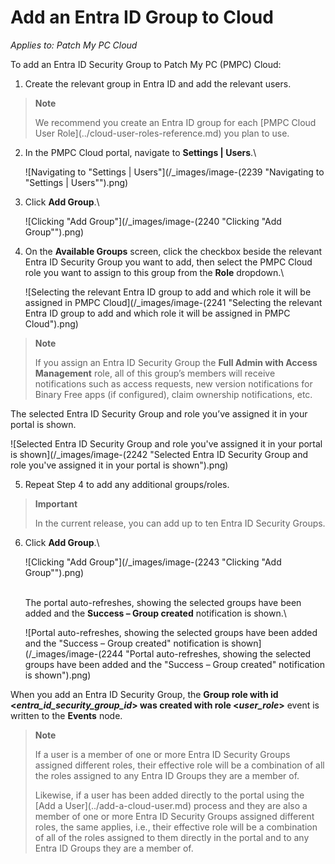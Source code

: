 # Add an Entra ID Group to Cloud

_Applies to: Patch My PC Cloud_

To add an Entra ID Security Group to Patch My PC (PMPC) Cloud:

1. Create the relevant group in Entra ID and add the relevant users.

> **Note**
>
> We recommend you create an Entra ID group for each \[PMPC Cloud User Role]\(../cloud-user-roles-reference.md) you plan to use.

2.  In the PMPC Cloud portal, navigate to **Settings | Users**.\\

    ![Navigating to "Settings | Users"](/_images/image-(2239 "Navigating to \"Settings | Users\"").png)
3.  Click **Add Group**.\\

    ![Clicking "Add Group"](/_images/image-(2240 "Clicking \"Add Group\"").png)
4.  On the **Available Groups** screen, click the checkbox beside the relevant Entra ID Security Group you want to add, then select the PMPC Cloud role you want to assign to this group from the **Role** dropdown.\\

    ![Selecting the relevant Entra ID group to add and which role it will be assigned in PMPC Cloud](/_images/image-(2241 "Selecting the relevant Entra ID group to add and which role it will be assigned in PMPC Cloud").png)

> **Note**
>
> If you assign an Entra ID Security Group the **Full Admin with Access Management** role, all of this group’s members will receive notifications such as access requests, new version notifications for Binary Free apps (if configured), claim ownership notifications, etc.

The selected Entra ID Security Group and role you’ve assigned it in your portal is shown.

![Selected Entra ID Security Group and role you've assigned it in your portal is shown](/_images/image-(2242 "Selected Entra ID Security Group and role you've assigned it in your portal is shown").png)

5. Repeat Step 4 to add any additional groups/roles.

> **Important**
>
> In the current release, you can add up to ten Entra ID Security Groups.

6.  Click **Add Group**.\\

    ![Clicking "Add Group"](/_images/image-(2243 "Clicking \"Add Group\"").png)

    \
    The portal auto-refreshes, showing the selected groups have been added and the **Success – Group created** notification is shown.\\

    ![Portal auto-refreshes, showing the selected groups have been added and the "Success – Group created" notification is shown](/_images/image-(2244 "Portal auto-refreshes, showing the selected groups have been added and the \"Success – Group created\" notification is shown").png)

When you add an Entra ID Security Group, the **Group role with id <**_**entra\_id\_security\_group\_id**_**> was created with role <**_**user\_role**_**>** event is written to the **Events** node.

> **Note**
>
> If a user is a member of one or more Entra ID Security Groups assigned different roles, their effective role will be a combination of all the roles assigned to any Entra ID Groups they are a member of.
>
> Likewise, if a user has been added directly to the portal using the \[Add a User]\(../add-a-cloud-user.md) process and they are also a member of one or more Entra ID Security Groups assigned different roles, the same applies, i.e., their effective role will be a combination of all of the roles assigned to them directly in the portal and to any Entra ID Groups they are a member of.